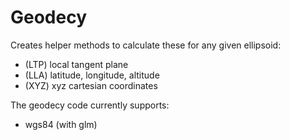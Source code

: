 # Geodecy
Creates helper methods to calculate these for any given ellipsoid:
- (LTP) local tangent plane
- (LLA) latitude, longitude, altitude
- (XYZ) xyz cartesian coordinates

The geodecy code currently supports:
- wgs84 (with glm)
